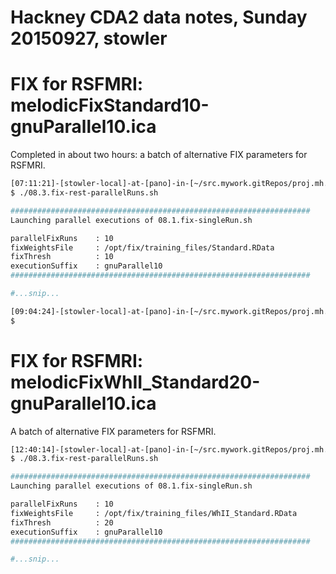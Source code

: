 # Hackney CDA2 data notes, Sunday 20150927, stowler


# FIX for RSFMRI: melodicFixStandard10-gnuParallel10.ica

Completed in about two hours: a batch of alternative FIX parameters for RSFMRI.

```bash
[07:11:21]-[stowler-local]-at-[pano]-in-[~/src.mywork.gitRepos/proj.mh.cda2] on master
$ ./08.3.fix-rest-parallelRuns.sh

###################################################################
Launching parallel executions of 08.1.fix-singleRun.sh

parallelFixRuns    : 10
fixWeightsFile     : /opt/fix/training_files/Standard.RData
fixThresh          : 10
executionSuffix    : gnuParallel10
###################################################################

#...snip...

[09:04:24]-[stowler-local]-at-[pano]-in-[~/src.mywork.gitRepos/proj.mh.cda2] on master
$
```

# FIX for RSFMRI: melodicFixWhII_Standard20-gnuParallel10.ica

A batch of alternative FIX parameters for RSFMRI.


```bash
[12:40:14]-[stowler-local]-at-[pano]-in-[~/src.mywork.gitRepos/proj.mh.cda2] on master
$ ./08.3.fix-rest-parallelRuns.sh

###################################################################
Launching parallel executions of 08.1.fix-singleRun.sh

parallelFixRuns    : 10
fixWeightsFile     : /opt/fix/training_files/WhII_Standard.RData
fixThresh          : 20
executionSuffix    : gnuParallel10
###################################################################

#...snip...
```
